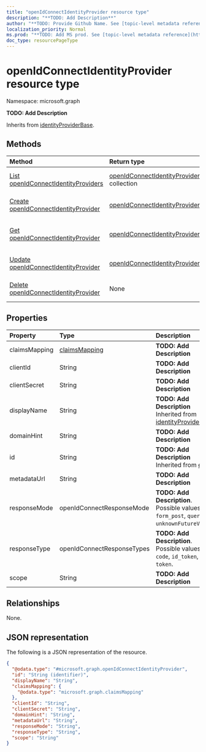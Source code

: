 ```yaml
---
title: "openIdConnectIdentityProvider resource type"
description: "**TODO: Add Description**"
author: "**TODO: Provide Github Name. See [topic-level metadata reference](https://msgo.azurewebsites.net/add/document/guidelines/metadata.html#topic-level-metadata)**"
localization_priority: Normal
ms.prod: "**TODO: Add MS prod. See [topic-level metadata reference](https://msgo.azurewebsites.net/add/document/guidelines/metadata.html#topic-level-metadata)**"
doc_type: resourcePageType
---
```


# openIdConnectIdentityProvider resource type

Namespace: microsoft.graph



**TODO: Add Description**


Inherits from [identityProviderBase](../resources/identityproviderbase.md).

## Methods
|Method|Return type|Description|
|:---|:---|:---|
|[List openIdConnectIdentityProviders](../api/openidconnectidentityprovider-list.md)|[openIdConnectIdentityProvider](../resources/openidconnectidentityprovider.md) collection|Get a list of the [openIdConnectIdentityProvider](../resources/openidconnectidentityprovider.md) objects and their properties.|
|[Create openIdConnectIdentityProvider](../api/openidconnectidentityprovider-create.md)|[openIdConnectIdentityProvider](../resources/openidconnectidentityprovider.md)|Create a new [openIdConnectIdentityProvider](../resources/openidconnectidentityprovider.md) object.|
|[Get openIdConnectIdentityProvider](../api/openidconnectidentityprovider-get.md)|[openIdConnectIdentityProvider](../resources/openidconnectidentityprovider.md)|Read the properties and relationships of an [openIdConnectIdentityProvider](../resources/openidconnectidentityprovider.md) object.|
|[Update openIdConnectIdentityProvider](../api/openidconnectidentityprovider-update.md)|[openIdConnectIdentityProvider](../resources/openidconnectidentityprovider.md)|Update the properties of an [openIdConnectIdentityProvider](../resources/openidconnectidentityprovider.md) object.|
|[Delete openIdConnectIdentityProvider](../api/openidconnectidentityprovider-delete.md)|None|Deletes an [openIdConnectIdentityProvider](../resources/openidconnectidentityprovider.md) object.|

## Properties
|Property|Type|Description|
|:---|:---|:---|
|claimsMapping|[claimsMapping](../resources/claimsmapping.md)|**TODO: Add Description**|
|clientId|String|**TODO: Add Description**|
|clientSecret|String|**TODO: Add Description**|
|displayName|String|**TODO: Add Description** Inherited from [identityProviderBase](../resources/identityproviderbase.md)|
|domainHint|String|**TODO: Add Description**|
|id|String|**TODO: Add Description** Inherited from [entity](../resources/entity.md)|
|metadataUrl|String|**TODO: Add Description**|
|responseMode|openIdConnectResponseMode|**TODO: Add Description**. Possible values are: `form_post`, `query`, `unknownFutureValue`.|
|responseType|openIdConnectResponseTypes|**TODO: Add Description**. Possible values are: `code`, `id_token`, `token`.|
|scope|String|**TODO: Add Description**|

## Relationships
None.

## JSON representation
The following is a JSON representation of the resource.
<!-- {
  "blockType": "resource",
  "keyProperty": "id",
  "@odata.type": "microsoft.graph.openIdConnectIdentityProvider",
  "baseType": "microsoft.graph.identityProviderBase",
  "openType": false
}
-->
``` json
{
  "@odata.type": "#microsoft.graph.openIdConnectIdentityProvider",
  "id": "String (identifier)",
  "displayName": "String",
  "claimsMapping": {
    "@odata.type": "microsoft.graph.claimsMapping"
  },
  "clientId": "String",
  "clientSecret": "String",
  "domainHint": "String",
  "metadataUrl": "String",
  "responseMode": "String",
  "responseType": "String",
  "scope": "String"
}
```

